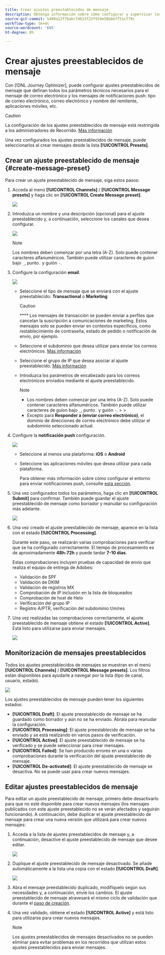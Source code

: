 ```yaml
---
title: Crear ajustes preestablecidos de mensaje
description: Obtenga información sobre cómo configurar y supervisar los ajustes preestablecidos de mensajes
source-git-commit: 5490a12f7babc7d615f22f919e58b8eff51cf79c
workflow-type: tm+mt
source-wordcount: '665'
ht-degree: 0%

---
```



# Crear ajustes preestablecidos de mensaje

Con [!DNL Journey Optimizer], puede configurar ajustes preestablecidos de mensaje que definan todos los parámetros técnicos necesarios para el mensaje de correo electrónico y los mensajes de notificaciones push: tipo de correo electrónico, correo electrónico y nombre del remitente, aplicaciones móviles, etc.

>[!CAUTION]
>
> La configuración de los ajustes preestablecidos de mensaje está restringida a los administradores de Recorrido. [Más información](../administration/ootb-product-profiles.md#journey-administrator)



Una vez configurados los ajustes preestablecidos de mensaje, puede seleccionarlos al crear mensajes desde la lista **[!UICONTROL Presets]**.

## Crear un ajuste preestablecido de mensaje {#create-message-preset}

Para crear un ajuste preestablecido de mensaje, siga estos pasos:

1. Acceda al menú **[!UICONTROL Channels]** / **[!UICONTROL Message presets]** y haga clic en **[!UICONTROL Create Message preset]**.

   ![](../assets/preset-create.png)


1. Introduzca un nombre y una descripción (opcional) para el ajuste preestablecido y, a continuación, seleccione los canales que desea configurar.

   ![](../assets/preset-general.png)


   >[!NOTE]
   >
   > Los nombres deben comenzar por una letra (A-Z). Solo puede contener caracteres alfanuméricos. También puede utilizar caracteres de guion bajo `_`, punto`.` y guión `-`.

1. Configure la configuración **email**.

   ![](../assets/preset-email.png)

   * Seleccione el tipo de mensaje que se enviará con el ajuste preestablecido: **Transactional** o **Marketing**

      >[!CAUTION]
      >
      > **** Los mensajes de transacción se pueden enviar a perfiles que cancelan la suscripción a comunicaciones de marketing. Estos mensajes solo se pueden enviar en contextos específicos, como restablecimiento de contraseña, estado de pedido o notificación de envío, por ejemplo.

   * Seleccione el subdominio que desea utilizar para enviar los correos electrónicos. [Más información](about-subdomain-delegation.md)
   * Seleccione el grupo de IP que desea asociar al ajuste preestablecido. [Más información](ip-pools.md)
   * Introduzca los parámetros de encabezado para los correos electrónicos enviados mediante el ajuste preestablecido.

      >[!NOTE]
      >
      > * Los nombres deben comenzar por una letra (A-Z). Solo puede contener caracteres alfanuméricos. También puede utilizar caracteres de guion bajo `_`, punto`.` y guión `-`.
         > 
         > 
      * Excepto para **Responder a (enviar correo electrónico)**, el dominio de direcciones de correo electrónico debe utilizar el subdominio seleccionado actual.



1. Configure la **notificación push** configuración.

   ![](../assets/preset-push.png)

   * Seleccione al menos una plataforma: **iOS** o **Android**

   * Seleccione las aplicaciones móviles que desea utilizar para cada plataforma.

      Para obtener más información sobre cómo configurar el entorno para enviar notificaciones push, consulte [esta sección](../push-configuration.md).

1. Una vez configurados todos los parámetros, haga clic en **[!UICONTROL Submit]** para confirmar. También puede guardar el ajuste preestablecido de mensaje como borrador y reanudar su configuración más adelante.

   ![](../assets/preset-submit.png)

1. Una vez creado el ajuste preestablecido de mensaje, aparece en la lista con el estado **[!UICONTROL Processing]**.

   Durante este paso, se realizarán varias comprobaciones para verificar que se ha configurado correctamente. El tiempo de procesamiento es de aproximadamente **48h-72h** y puede tardar **7-10 días**.

   Estas comprobaciones incluyen pruebas de capacidad de envío que realiza el equipo de entrega de Adobes:


   * Validación de SPF
   * Validación de DKIM
   * Validación de registros MX
   * Comprobación de IP inclusión en la lista de bloqueados
   * Comprobación de host de Helo
   * Verificación del grupo IP
   * Registro A/PTR, verificación del subdominio t/m/res


1. Una vez realizadas las comprobaciones correctamente, el ajuste preestablecido de mensaje obtiene el estado **[!UICONTROL Active]**. Está listo para utilizarse para enviar mensajes.

   <!-- later on, users will be notified in Pulse -->

   ![](../assets/preset-active.png)

## Monitorización de mensajes preestablecidos

Todos los ajustes preestablecidos de mensajes se muestran en el menú **[!UICONTROL Channels]** / **[!UICONTROL Message presets]**. Los filtros están disponibles para ayudarle a navegar por la lista (tipo de canal, usuario, estado).

![](../assets/preset-filters.png)

Los ajustes preestablecidos de mensaje pueden tener los siguientes estados:

* **[!UICONTROL Draft]**: El ajuste preestablecido de mensaje se ha guardado como borrador y aún no se ha enviado. Ábrala para reanudar la configuración.
* **[!UICONTROL Processing]**: El ajuste preestablecido de mensaje se ha enviado y se está realizando en varios pasos de verificación.
* **[!UICONTROL Active]**: El ajuste preestablecido de mensaje se ha verificado y se puede seleccionar para crear mensajes.
* **[!UICONTROL Failed]**: Se han producido errores en una o varias comprobaciones durante la verificación del ajuste preestablecido de mensaje.
* **[!UICONTROL De-activated]**: El ajuste preestablecido de mensaje se desactiva. No se puede usar para crear nuevos mensajes.

## Editar ajustes preestablecidos de mensaje

Para editar un ajuste preestablecido de mensaje, primero debe desactivarlo para que no esté disponible para crear nuevos mensajes (los mensajes publicados con este ajuste preestablecido no se verán afectados y seguirán funcionando). A continuación, debe duplicar el ajuste preestablecido de mensaje para crear una nueva versión que utilizará para crear nuevos mensajes:

1. Acceda a la lista de ajustes preestablecidos de mensaje y, a continuación, desactive el ajuste preestablecido de mensaje que desee editar.

   ![](../assets/preset-deactivate.png)

1. Duplique el ajuste preestablecido de mensaje desactivado. Se añade automáticamente a la lista una copia con el estado **[!UICONTROL Draft]**.

   ![](../assets/preset-duplicated.png)

1. Abra el mensaje preestablecido duplicado, modifíquelo según sus necesidades y, a continuación, envíe los cambios. El ajuste preestablecido de mensaje atravesará el mismo ciclo de validación que durante el [paso de creación](#create-message-preset).

1. Una vez validado, obtiene el estado **[!UICONTROL Active]** y está listo para utilizarse para crear nuevos mensajes.

   >[!NOTE]
   >
   >Los ajustes preestablecidos de mensajes desactivados no se pueden eliminar para evitar problemas en los recorridos que utilizan estos ajustes preestablecidos para enviar mensajes.

